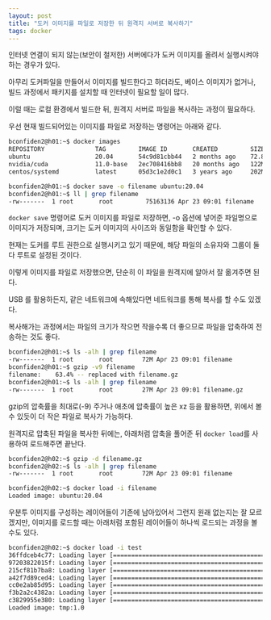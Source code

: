 ```yaml
---
layout: post
title: "도커 이미지를 파일로 저장한 뒤 원격지 서버로 복사하기"
tags: docker
---
```


인터넷 연결이 되지 않는(보안이 철저한) 서버에다가 도커 이미지를 올려서 실행시켜야 하는 경우가 있다.

아무리 도커파일을 만들어서 이미지를 빌드한다고 하더라도, 베이스 이미지가 없거나, 빌드 과정에서 패키지를 설치할 때 인터넷이 필요할 일이 많다.

이럴 때는 로컬 환경에서 빌드한 뒤, 원격지 서버로 파일을 복사하는 과정이 필요하다.

우선 현재 빌드되어있는 이미지를 파일로 저장하는 명령어는 아래와 같다.

```bash
bconfiden2@h01:~$ docker images
REPOSITORY              TAG         IMAGE ID       CREATED         SIZE
ubuntu                  20.04       54c9d81cbb44   2 months ago    72.8MB
nvidia/cuda             11.0-base   2ec708416bb8   20 months ago   122MB
centos/systemd          latest      05d3c1e2d0c1   3 years ago     202MB
```
```bash
bconfiden2@h01:~$ docker save -o filename ubuntu:20.04
bconfiden2@h01:~$ ll | grep filename
-rw-------  1 root       root         75163136 Apr 23 09:01 filename
```

```docker save``` 명령어로 도커 이미지를 파일로 저장하면, -o 옵션에 넣어준 파일명으로 이미지가 저장되며, 크기는 도커 이미지의 사이즈와 동일함을 확인할 수 있다.

현재는 도커를 루트 권한으로 실행시키고 있기 때문에, 해당 파일의 소유자와 그룹이 둘 다 루트로 설정된 것이다.

이렇게 이미지를 파일로 저장했으면, 단순히 이 파일을 원격지에 알아서 잘 옮겨주면 된다.

USB 를 활용하든지, 같은 네트워크에 속해있다면 네트워크를 통해 복사를 할 수도 있겠다.

복사해가는 과정에서는 파일의 크기가 작으면 작을수록 더 좋으므로 파일을 압축하여 전송하는 것도 좋다.

```bash
bconfiden2@h01:~$ ls -alh | grep filename
-rw-------  1 root       root        72M Apr 23 09:01 filename
bconfiden2@h01:~$ gzip -v9 filename
filename:	 63.4% -- replaced with filename.gz
bconfiden2@h01:~$ ls -alh | grep filename
-rw-------  1 root       root        27M Apr 23 09:01 filename.gz
```

gzip의 압축률을 최대로(-9) 주거나 애초에 압축률이 높은 xz 등을 활용하면, 위에서 볼 수 있듯이 더 작은 파일로 복사가 가능하다.

원격지로 압축된 파일을 복사한 뒤에는, 아래처럼 압축을 풀어준 뒤 ```docker load```를 사용하여 로드해주면 끝난다.

```bash
bconfiden2@h02:~$ gzip -d filename.gz
bconfiden2@h02:~$ ls -alh | grep filename
-rw-------  1 root       root        72M Apr 23 09:01 filename
```
```bash
bconfiden2@h02:~$ docker load -i filename
Loaded image: ubuntu:20.04
```

우분투 이미지를 구성하는 레이어들이 기존에 남아있어서 그런지 원래 없는지는 잘 모르겠지만, 이미지를 로드할 때는 아래처럼 포함된 레이어들이 하나씩 로드되는 과정을 볼 수도 있다.

```bash
bconfiden2@h02:~$ docker load -i test
36ffdceb4c77: Loading layer [==================================================>]  75.15MB/75.15MB
97203822015f: Loading layer [==================================================>]  2.048kB/2.048kB
215cf81b7ba8: Loading layer [==================================================>]  97.26MB/97.26MB
a42f7d89ced4: Loading layer [==================================================>]  197.6kB/197.6kB
cc0e2ab85d95: Loading layer [==================================================>]   2.56kB/2.56kB
f3b2a2c4382a: Loading layer [==================================================>]   2.56kB/2.56kB
c3829955e380: Loading layer [==================================================>]   5.12kB/5.12kB
Loaded image: tmp:1.0
```